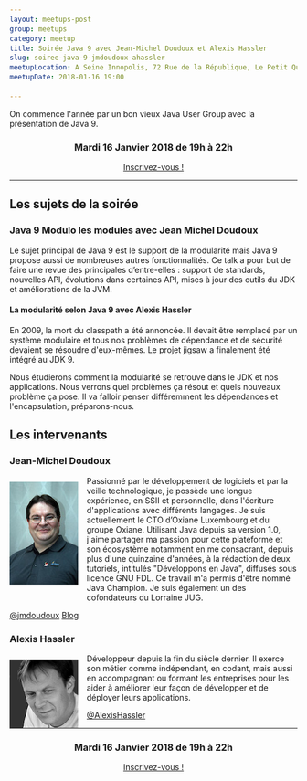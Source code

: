 ```yaml
---
layout: meetups-post
group: meetups
category: meetup
title: Soirée Java 9 avec Jean-Michel Doudoux et Alexis Hassler
slug: soiree-java-9-jmdoudoux-ahassler
meetupLocation: A Seine Innopolis, 72 Rue de la République, Le Petit Quevilly
meetupDate: 2018-01-16 19:00

---
```


On commence l'année par un bon vieux Java User Group avec la présentation de Java 9.

<div style="text-align: center;">
  <h3>Mardi 16 Janvier 2018 de 19h à 22h</h3>
  <p>
    <a class="button" target="_blank" href="http://meetu.ps/e/DGBRq/typwJ/g">
      Inscrivez-vous !
    </a>
  </p>
</div>

----

## Les sujets de la soirée

### Java 9 Modulo les modules avec Jean Michel Doudoux

Le sujet principal de Java 9 est le support de la modularité mais Java 9 propose aussi de nombreuses autres fonctionnalités. Ce talk a pour but de faire une revue des principales d’entre-elles : support de standards, nouvelles API, évolutions dans certaines API, mises à jour des outils du JDK et améliorations de la JVM.

#### La modularité selon Java 9 avec Alexis Hassler

En 2009, la mort du classpath a été annoncée. Il devait être remplacé par un système modulaire et tous nos problèmes de dépendance et de sécurité devaient se résoudre d'eux-mêmes. Le projet jigsaw a finalement été intégré au JDK 9.

Nous étudierons comment la modularité se retrouve dans le JDK et nos applications. Nous verrons quel problèmes ça résout et quels nouveaux problème ça pose. Il va falloir penser différemment les dépendances et l'encapsulation, préparons-nous.

## Les intervenants

### Jean-Michel Doudoux

<img src="/images/meetups/speakers/jmdoudoux.jpg" alt="Jean Michel Doudoux" width="120" style="float: left; margin: 10px 15px 0px 0px;"/>

<p style="overflow: auto;">Passionné par le développement de logiciels et par la veille technologique, je possède une longue expérience, en SSII et personnelle, dans l'écriture d'applications avec différents langages. Je suis actuellement le CTO d’Oxiane Luxembourg et du groupe Oxiane. Utilisant Java depuis sa version 1.0, j'aime partager ma passion pour cette plateforme et son écosystème notamment en me consacrant, depuis plus d'une quinzaine d'années, à la rédaction de deux tutoriels, intitulés "Développons en Java", diffusés sous licence GNU FDL. Ce travail m'a permis d'être nommé Java Champion. Je suis également un des cofondateurs du Lorraine JUG.</p>

<a href="https://twitter.com/jmdoudoux">@jmdoudoux</a>
<a href="http://www.jmdoudoux.fr">Blog</a>

### Alexis Hassler

<img src="/images/meetups/speakers/alexis-hassler.png" alt="Alexis Hassler" width="120" style="float: left; margin: 10px 15px 0px 0px;"/>


<p style="overflow: auto;">
Développeur depuis la fin du siècle dernier. Il exerce son métier comme indépendant, en codant, mais aussi en accompagnant ou formant les entreprises pour les aider à améliorer leur façon de développer et de déployer leurs applications.
</p>

<a href="https://twitter.com/AlexisHassler">@AlexisHassler</a>

----

<div style="text-align: center;">
  <h3>Mardi 16 Janvier 2018 de 19h à 22h</h3>
    <p>
      <a class="button" target="_blank" href="http://meetu.ps/e/DGBRq/typwJ/g">
        Inscrivez-vous !
      </a>
    </p>  
</div>
